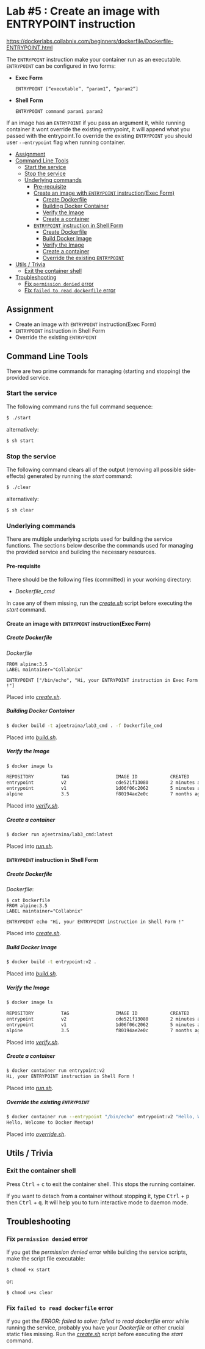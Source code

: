 # Lab #5 : Create an image with ENTRYPOINT instruction
https://dockerlabs.collabnix.com/beginners/dockerfile/Dockerfile-ENTRYPOINT.html

The `ENTRYPOINT` instruction make your container run as an executable.
`ENTRYPOINT` can be configured in two forms:

- **Exec Form**

    ```docker
    ENTRYPOINT [“executable”, “param1”, “param2”]
    ```

- **Shell Form**

    ```docker
    ENTRYPOINT command param1 param2
    ```

If an image has an `ENTRYPOINT` if you pass an argument it, while running container it wont override the existing entrypoint, it will append what you passed with the entrypoint.To override the existing `ENTRYPOINT` you should user `--entrypoint` flag when running container.

- [Assignment](#assignment)
- [Command Line Tools](#command-line-tools)
  - [Start the service](#start-the-service)
  - [Stop the service](#stop-the-service)
  - [Underlying commands](#underlying-commands)
    - [Pre-requisite](#pre-requisite)
    - [Create an image with `ENTRYPOINT` instruction(Exec Form)](#create-an-image-with-entrypoint-instructionexec-form)
      - [Create Dockerfile](#create-dockerfile)
      - [Building Docker Container](#building-docker-container)
      - [Verify the Image](#verify-the-image)
      - [Create a container](#create-a-container)
    - [`ENTRYPOINT` instruction in Shell Form](#entrypoint-instruction-in-shell-form)
      - [Create Dockerfile](#create-dockerfile-1)
      - [Build Docker Image](#build-docker-image)
      - [Verify the Image](#verify-the-image-1)
      - [Create a container](#create-a-container-1)
      - [Override the existing `ENTRYPOINT`](#override-the-existing-entrypoint)
- [Utils / Trivia](#utils--trivia)
  - [Exit the container shell](#exit-the-container-shell)
- [Troubleshooting](#troubleshooting)
  - [Fix `permission denied` error](#fix-permission-denied-error)
  - [Fix `failed to read dockerfile` error](#fix-failed-to-read-dockerfile-error)

## Assignment
- Create an image with `ENTRYPOINT` instruction(Exec Form)
- `ENTRYPOINT` instruction in Shell Form
- Override the existing `ENTRYPOINT`

## Command Line Tools
There are two prime commands for managing (starting and stopping) the provided service.

### Start the service
The following command runs the full command sequence:
```sh
$ ./start
```

alternatively:
```sh
$ sh start
```

### Stop the service
The following command clears all of the output (removing all possible side-effects) generated by running the *start* command:
```sh
$ ./clear
```

alternatively:
```sh
$ sh clear
```

### Underlying commands
There are multiple underlying scripts used for building the service functions. The sections below describe the commands used for managing the provided service and building the necessary resources.

#### Pre-requisite
There should be the following files (committed) in your working directory:
- *Dockerfile_cmd*

In case any of them missing, run the *[create.sh](./create.sh)* script before executing the *start* command.

#### Create an image with `ENTRYPOINT` instruction(Exec Form)

##### Create Dockerfile
*Dockerfile*
```docker
FROM alpine:3.5
LABEL maintainer="Collabnix"

ENTRYPOINT ["/bin/echo", "Hi, your ENTRYPOINT instruction in Exec Form !"]
```

Placed into *[create.sh](./create.sh)*.

##### Building Docker Container
```sh
$ docker build -t ajeetraina/lab3_cmd . -f Dockerfile_cmd
```

Placed into *[build.sh](./build.sh)*.

##### Verify the Image
```sh
$ docker image ls

REPOSITORY          TAG                 IMAGE ID            CREATED             SIZE
entrypoint          v2                  cde521f13080        2 minutes ago       4MB
entrypoint          v1                  1d06f06c2062        5 minutes ago      4MB
alpine              3.5                 f80194ae2e0c        7 months ago        4MB
```

Placed into *[verify.sh](./verify.sh)*.

##### Create a container
```sh
$ docker run ajeetraina/lab3_cmd:latest
```

Placed into *[run.sh](./run.sh)*.

#### `ENTRYPOINT` instruction in Shell Form

##### Create Dockerfile
*Dockerfile*:
```docker
$ cat Dockerfile
FROM alpine:3.5
LABEL maintainer="Collabnix"

ENTRYPOINT echo "Hi, your ENTRYPOINT instruction in Shell Form !"
```

Placed into *[create.sh](./create.sh)*.

##### Build Docker Image
```sh
$ docker build -t entrypoint:v2 .
```

Placed into *[build.sh](./build.sh)*.

##### Verify the Image
```sh
$ docker image ls

REPOSITORY          TAG                 IMAGE ID            CREATED             SIZE
entrypoint          v2                  cde521f13080        2 minutes ago       4MB
entrypoint          v1                  1d06f06c2062        5 minutes ago      4MB
alpine              3.5                 f80194ae2e0c        7 months ago        4MB
```

Placed into *[verify.sh](./verify.sh)*.

##### Create a container
```sh
$ docker container run entrypoint:v2
Hi, your ENTRYPOINT instruction in Shell Form !
```

Placed into *[run.sh](./run.sh)*.

##### Override the existing `ENTRYPOINT`
```sh
$ docker container run --entrypoint "/bin/echo" entrypoint:v2 "Hello, Welcome to Docker Meetup! "
Hello, Welcome to Docker Meetup!
```

Placed into *[override.sh](./override.sh)*.

## Utils / Trivia

### Exit the container shell
Press <kbd>Ctrl</kbd> + <kbd>c</kbd> to exit the container shell. This stops the running container.

If you want to detach from a container without stopping it, type <kbd>Ctrl</kbd> + <kbd>p</kbd> then <kbd>Ctrl</kbd> + <kbd>q</kbd>. It will help you to turn interactive mode to daemon mode.

## Troubleshooting

### Fix `permission denied` error
If you get the *permission denied* error while building the service scripts, make the script file executable:
```sh
$ chmod +x start
```

or:
```
$ chmod u+x clear
```

### Fix `failed to read dockerfile` error
If you get the *ERROR: failed to solve: failed to read dockerfile* error while running the service, probably you have your *Dockerfile* or other crucial static files missing. Run the *[create.sh](./create.sh)* script before executing the *start* command.
